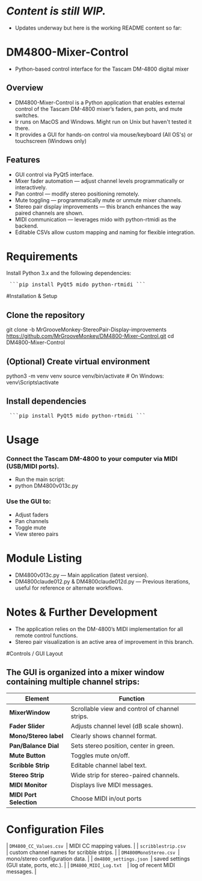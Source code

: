# *Content is still WIP.* 
- Updates underway but here is the working README content so far:

# DM4800-Mixer-Control
- Python-based control interface for the Tascam DM-4800 digital mixer

## Overview
- DM4800-Mixer-Control is a Python application that enables external control of the Tascam DM-4800 mixer’s faders, pan pots, and mute switches.
- Ir runs on MacOS and Windows. Might run on Unix but haven't tested it there.
- It provides a GUI for hands-on control via mouse/keyboard (All OS's) or touchscreen (Windows only)

## Features
- GUI control via PyQt5 interface.
- Mixer fader automation — adjust channel levels programmatically or interactively.
- Pan control — modify stereo positioning remotely.
- Mute toggling — programmatically mute or unmute mixer channels.
- Stereo pair display improvements — this branch enhances the way paired channels are shown.
- MIDI communication — leverages mido with python-rtmidi as the backend.
- Editable CSVs allow custom mapping and naming for flexible integration.

# Requirements
Install Python 3.x and the following dependencies:
<pre> ```pip install PyQt5 mido python-rtmidi ``` </pre>

#Installation & Setup
## Clone the repository
git clone -b MrGrooveMonkey-StereoPair-Display-improvements https://github.com/MrGrooveMonkey/DM4800-Mixer-Control.git
cd DM4800-Mixer-Control

## (Optional) Create virtual environment
python3 -m venv venv
source venv/bin/activate   # On Windows: venv\Scripts\activate

## Install dependencies
<pre> ```pip install PyQt5 mido python-rtmidi ``` </pre>

# Usage
### Connect the Tascam DM-4800 to your computer via MIDI (USB/MIDI ports).
- Run the main script:
- python DM4800v013c.py
### Use the GUI to:
- Adjust faders
- Pan channels
- Toggle mute
- View stereo pairs

# Module Listing
- DM4800v013c.py — Main application (latest version).
- DM4800claude012.py & DM4800claude012d.py — Previous iterations, useful for reference or alternate workflows.

# Notes & Further Development
- The application relies on the DM-4800’s MIDI implementation for all remote control functions.
- Stereo pair visualization is an active area of improvement in this branch.

#Controls / GUI Layout
## The GUI is organized into a mixer window containing multiple channel strips:
| Element                 | Function                                       |
| ------------------      | ---------------------------------------        |
| **MixerWindow**         | Scrollable view and control of channel strips. |
| **Fader Slider**        | Adjusts channel level (dB scale shown).        |
| **Mono/Stereo label**   | Clearly shows channel format.                  |
| **Pan/Balance Dial**    | Sets stereo position, center in green.         |
| **Mute Button**         | Toggles mute on/off.                           |
| **Scribble Strip**      | Editable channel label text.                   |
| **Stereo Strip**        | Wide strip for stereo-paired channels.         |
| **MIDI Monitor**        | Displays live MIDI messages.                   |
| **MIDI Port Selection** |  Choose MIDI in/out ports                      |

# Configuration Files                                                 
| ```DM4800_CC_Values.csv ```|  MIDI CC mapping values.                   |
| ```scribblestrip.csv    ```|  custom channel names for scribble strips. |
| ```DM4800MonoStereo.csv ```|  mono/stereo configuration data.           |
| ```dm4800_settings.json ```|  saved settings (GUI state, ports, etc.).  |
| ```DM4800_MIDI_Log.txt  ```|  log of recent MIDI messages.              |
